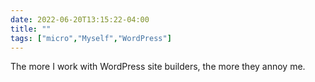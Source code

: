 ---date: 2022-06-20T13:15:22-04:00title: ""tags: ["micro","Myself","WordPress"]---The more I work with WordPress site builders, the more they annoy me.
